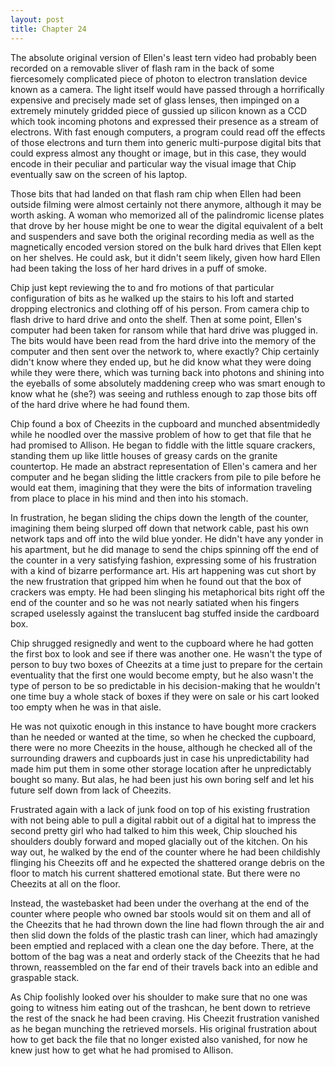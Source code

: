 ```yaml
---
layout: post
title: Chapter 24
---
```


The absolute original version of Ellen's least tern video had probably been
recorded on a removable sliver of flash ram in the back of some fiercesomely
complicated piece of photon to electron translation device known as a camera.
The light itself would have passed through a horrifically expensive and
precisely made set of glass lenses, then impinged on a extremely minutely
gridded piece of gussied up silicon known as a CCD which took incoming photons
and expressed their presence as a stream of electrons. With fast enough
computers, a program could read off the effects of those electrons and turn
them into generic multi-purpose digital bits that could express almost any
thought or image, but in this case, they would encode in their peculiar and
particular way the visual image that Chip eventually saw on the screen of his
laptop.

Those bits that had landed on that flash ram chip when Ellen had been outside
filming were almost certainly not there anymore, although it may be worth
asking. A woman who memorized all of the palindromic license plates that drove
by her house might be one to wear the digital equivalent of a belt and
suspenders and save both the original recording media as well as the
magnetically encoded version stored on the bulk hard drives that Ellen kept on
her shelves.  He could ask, but it didn't seem likely, given how hard Ellen
had been taking the loss of her hard drives in a puff of smoke.

Chip just kept reviewing the to and fro motions of that particular
configuration of bits as he walked up the stairs to his loft and started
dropping electronics and clothing off of his person. From camera chip to flash
drive to hard drive and onto the shelf.  Then at some point, Ellen's computer
had been taken for ransom while that hard drive was plugged in. The bits would
have been read from the hard drive into the memory of the computer and then
sent over the network to, where exactly? Chip certainly didn't know where they
ended up, but he did know what they were doing while they were there, which
was turning back into photons and shining into the eyeballs of some absolutely
maddening creep who was smart enough to know what he (she?) was seeing and
ruthless enough to zap those bits off of the hard drive where he had found
them.

Chip found a box of Cheezits in the cupboard and munched absentmidedly while
he noodled over the massive problem of how to get that file that he had
promised to Allison. He began to fiddle with the little square crackers,
standing them up like little houses of greasy cards on the granite countertop.
He made an abstract representation of Ellen's camera and her computer and he
began sliding the little crackers from pile to pile before he would eat them,
imagining that they were the bits of information traveling from place to
place in his mind and then into his stomach.

In frustration, he began sliding the chips down the length of the counter,
imagining them being slurped off down that network cable, past his own network
taps and off into the wild blue yonder. He didn't have any yonder in his
apartment, but he did manage to send the chips spinning off the end of the
counter in a very satisfying fashion, expressing some of his frustration with
a kind of bizarre performance art. His art happening was cut short by the new
frustration that gripped him when he found out that the box of crackers was
empty. He had been slinging his metaphorical bits right off the end of the
counter and so he was not nearly satiated when his fingers scraped uselessly
against the translucent bag stuffed inside the cardboard box.

Chip shrugged resignedly and went to the cupboard where he had gotten the
first box to look and see if there was another one. He wasn't the type of
person to buy two boxes of Cheezits at a time just to prepare for the certain
eventuality that the first one would become empty, but he also wasn't the type
of person to be so predictable in his decision-making that he wouldn't one
time buy a whole stack of boxes if they were on sale or his cart looked too
empty when he was in that aisle.

He was not quixotic enough in this instance to have bought more crackers than
he needed or wanted at the time, so when he checked the cupboard, there were
no more Cheezits in the house, although he checked all of the surrounding
drawers and cupboards just in case his unpredictability had made him put them
in some other storage location after he unpredictably bought so many. But
alas, he had been just his own boring self and let his future self down from
lack of Cheezits.

Frustrated again with a lack of junk food on top of his existing frustration
with not being able to pull a digital rabbit out of a digital hat to impress
the second pretty girl who had talked to him this week, Chip slouched his
shoulders doubly forward and moped glacially out of the kitchen. On his way
out, he walked by the end of the counter where he had been childishly flinging
his Cheezits off and he expected the shattered orange debris on the floor to
match his current shattered emotional state. But there were no Cheezits at all
on the floor.

Instead, the wastebasket had been under the overhang at the end of the counter
where people who owned bar stools would sit on them and all of the Cheezits
that he had thrown down the line had flown through the air and then slid down
the folds of the plastic trash can liner, which had amazingly been emptied and
replaced with a clean one the day before.  There, at the bottom of the bag was
a neat and orderly stack of the Cheezits that he had thrown, reassembled on
the far end of their travels back into an edible and graspable stack.

As Chip foolishly looked over his shoulder to make sure that no one was going
to witness him eating out of the trashcan, he bent down to retrieve the rest
of the snack he had been craving. His Cheezit frustration vanished as he began
munching the retrieved morsels. His original frustration about how to get back
the file that no longer existed also vanished, for now he knew just how to get
what he had promised to Allison.

